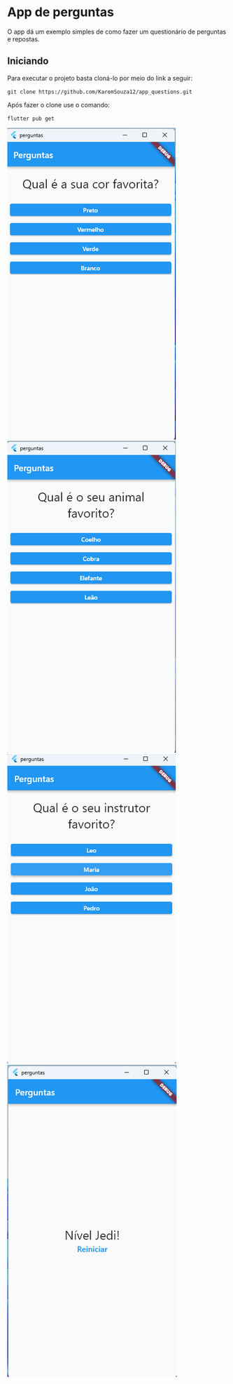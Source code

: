 # App de  perguntas

O app dá um exemplo simples de como fazer um questionário de perguntas e repostas. 


## Iniciando

Para executar o projeto basta cloná-lo por meio do link a seguir:

```
git clone https://github.com/KaremSouza12/app_questions.git
```
Após fazer o clone use o comando:

```
flutter pub get
```



![Logo do R](images/1.png )![Logo do R](images/2.png )![Logo do R](images/3.png )![Logo do R](images/4.png )

